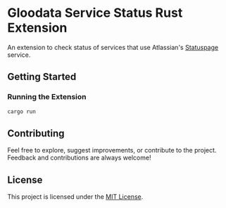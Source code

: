 # Gloodata Service Status Rust Extension

An extension to check status of services that use Atlassian's [Statuspage](https://www.atlassian.com/software/statuspage) service.

## Getting Started

### Running the Extension

```sh
cargo run
```

## Contributing

Feel free to explore, suggest improvements, or contribute to the project. Feedback and contributions are always welcome!

## License

This project is licensed under the [MIT License](https://github.com/gloodata/ext-rs-service-status/blob/main/LICENSE).
